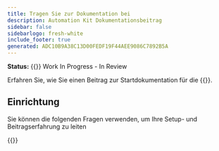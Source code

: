 ```yaml
---
title: Tragen Sie zur Dokumentation bei
description: Automation Kit Dokumentationsbeitrag
sidebar: false
sidebarlogo: fresh-white
include_footer: true
generated: ADC10B9A38C13D00FEDF19F44AEE9086C7892B5A
---
```


**Status:** {{<externalImage src="https://github.githubassets.com/images/icons/emoji/unicode/1f6a7.png" size="16x16" text="Construction Icon">}} Work In Progress - In Review

Erfahren Sie, wie Sie einen Beitrag zur Startdokumentation für die {{<product-name>}}.

## Einrichtung

Sie können die folgenden Fragen verwenden, um Ihre Setup- und Beitragserfahrung zu leiten

{{<questions name="contribution/documentation.json" completed="Thank you for completing setup questions" showNavigationButtons=false >}}
